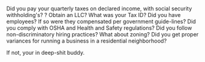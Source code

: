 # 
Did you pay your quarterly taxes on declared income, with social security withholding's? ? Obtain an LLC? What was your Tax ID? Did you have employees? If so were they compensated per government guide-lines? Did you comply with OSHA and Health and Safety regulations? Did you follow non-discriminatory hiring practices? What about zoning? Did you get proper variances for running a business in a residential neighborhood?

If not, your in deep-shit buddy.
